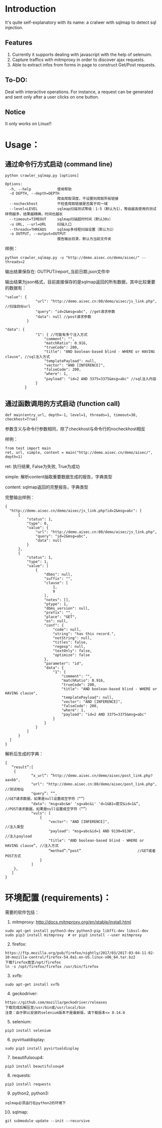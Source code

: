 # Introduction

It's quite self-explanatory with its name: a cralwer with sqlmap to detect sql injection.

## Features

1. Currently it supports dealing with javascript with the help of selenuim.
2. Capture traffics with mitmproxy in order to discover ajax requests.
3. Able to extract infos from forms in page to construct Get/Post requests.

## To-DO:
Deal with interactive operations. For instance, a request can be generated and sent only after a user clicks on one button.

## Notice

It only works on Linux!!

# Usage：

## 通过命令行方式启动 (command line)
```
python crawler_sqlmap.py [options]

Options:
  -h, --help            使用帮助
  -d DEPTH, --depth=DEPTH
                        爬虫爬取深度，不设置则爬取所有链接
  --nocheckhost         不检查爬取链接是否属于同一域
  --level=LEVEL         sqlmap扫描测试等级：1-5（默认为1），等级越高使用的测试样例越多，结果越精确，时间也越长
  --timeout=TIMEOUT     sqlmap扫描超时时间（默认30s）
  -u URL, --url=URL     扫描入口
  --threads=THREADS     sqlmap多线程扫描设置（默认为1）
  -o OUTPUT, --output=OUTPUT
                        报告输出目录，默认为当前文件夹
```

  样例：
  ```
  python crawler_sqlmap.py -u "http://demo.aisec.cn/demo/aisec/" --threads=2
  ```

  输出结果保存在: OUTPUT/report_当前日期.json文件中

  输出结果为json格式，目前直接保存的是sqlmap返回的所有数据，其中比较重要的数据有：
  ```
  "value": {
                "url": "http://demo.aisec.cn:80/demo/aisec/js_link.php", //扫描目标url
                "query": "id=2&msg=abc", //get请求参数
                "data": null //post请求参数
            }

  "data": {
                "1": { //可能有多个注入方式
                    "comment": "",
                    "matchRatio": 0.916,
                    "trueCode": 200,
                    "title": "AND boolean-based blind - WHERE or HAVING clause", //sql注入方式
                    "templatePayload": null,
                    "vector": "AND [INFERENCE]",
                    "falseCode": 200,
                    "where": 1,
                    "payload": "id=2 AND 3375=3375&msg=abc" //sql注入内容
                }
           }
  ```

## 通过函数调用的方式启动 (function call)

```
def main(entry_url, depth=-1, level=1, threads=1, timeout=30, checkhost=True)
```

参数含义与命令行参数相同，除了checkhost与命令行的nocheckhost相反

样例：
```
from test import main
ret, url, simple, content = main("http://demo.aisec.cn/demo/aisec/", depth=1)
```
ret: 执行结果, False为失败, True为成功

simple: 解析content抽取重要数据生成的报告，字典类型

content: sqlmap返回的完整报告，字典类型

  完整输出样例：
  ````
  {
    "http://demo.aisec.cn/demo/aisec/js_link.php?id=2&msg=abc": [
        {
            "status": 1,
            "type": 0,
            "value": {
                "url": "http://demo.aisec.cn:80/demo/aisec/js_link.php",
                "query": "id=2&msg=abc",
                "data": null
            }
        },
        {
            "status": 1,
            "type": 1,
            "value": [
                {
                    "dbms": null,
                    "suffix": "",
                    "clause": [
                        1,
                        9
                    ],
                    "notes": [],
                    "ptype": 1,
                    "dbms_version": null,
                    "prefix": "",
                    "place": "GET",
                    "os": null,
                    "conf": {
                        "code": null,
                        "string": "has this record.",
                        "notString": null,
                        "titles": false,
                        "regexp": null,
                        "textOnly": false,
                        "optimize": false
                    },
                    "parameter": "id",
                    "data": {
                        "1": {
                            "comment": "",
                            "matchRatio": 0.916,
                            "trueCode": 200,
                            "title": "AND boolean-based blind - WHERE or HAVING clause",
                            "templatePayload": null,
                            "vector": "AND [INFERENCE]",
                            "falseCode": 200,
                            "where": 1,
                            "payload": "id=2 AND 3375=3375&msg=abc"
                        }
                    }
                }
            ]
        }
    ]
}
````

解析后生成的字典：
````
{
   “result”:[
	{
    		“x_url”: ”http://demo.aisec.cn/demo/aisec/post_link.php?aa=bb",
    		"url": "http://demo.aisec.cn:80/demo/aisec/post_link.php", //测试地址
    		"query”: ””,                                               //GET请求数据，如果是null设置成空字符（“”）
    		"data": "msg=abc&m' 'sg=abc&i' 'd=1&B1=提交&id=1&”,         //POST请求数据，如果是null设置成空字符（“”）
    		"vuls": [
 		        {
            		"vector": "AND [INFERENCE]",                                 //注入类型
            		"payload": "msg=abc&id=1 AND 9130=9130",                     //注入payload
            		"title": "AND boolean-based blind - WHERE or HAVING clause”, //注入方式
	    		    “method”:”post”						     //GET或者POST方式
         	    }
     		]
  	},
   ]
}
````

# 环境配置 (requirements)：

需要的软件包括：
1. mitmproxy: http://docs.mitmproxy.org/en/stable/install.html
````
sudo apt-get install python3-dev python3-pip libffi-dev libssl-dev
sudo pip3 install mitmproxy  # or pip3 install --user mitmproxy
````
2. firefox:
````
https://ftp.mozilla.org/pub/firefox/nightly/2017/03/2017-03-04-11-02-10-mozilla-central/firefox-54.0a1.en-US.linux-x86_64.tar.bz2
下载firefox放至/opt/firefox
ln -s /opt/firefox/firefox /usr/bin/firefox
````
3. xvfb:
````
sudo apt-get install xvfb
````
4. geckodriver:
````
https://github.com/mozilla/geckodriver/releases
下载完成后解压至/usr/bin或/usr/local/bin
注意：由于默认安装的selenium版本不是最新版，请下载版本<= 0.14.0
````
5. selenium:
````
pip3 install selenium
````
6. pyvirtualdisplay:
````
sudo pip3 install pyvirtualdisplay
````
7. beautifulsoup4:
````
pip3 install beautifulsoup4
````
8. requests:
````
pip3 install requests
````
9. python2, python3:
````
sqlmap必须运行在python2的环境下
````

10. sqlmap:
````
git submodule update --init --recursive
````
